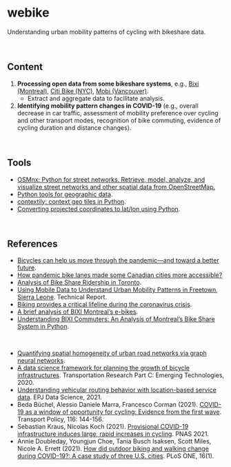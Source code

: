 # webike
Understanding urban mobility patterns of cycling with bikeshare data.

<br>

## Content

1. **Processing open data from some bikeshare systems**, e.g., [Bixi (Montreal)](https://bixi.com/en/open-data), [Citi Bike (NYC)](https://ride.citibikenyc.com/system-data), [Mobi (Vancouver)](https://www.mobibikes.ca/en/system-data).
   - Extract and aggregate data to facilitate analysis.
2. **Identifying mobility pattern changes in COVID-19** (e.g., overall decrease in car traffic, assessment of mobility preference over cycling and other transport modes, recognition of bike commuting, evidence of cycling duration and distance changes).

<br>

## Tools

- [OSMnx: Python for street networks. Retrieve, model, analyze, and visualize street networks and other spatial data from OpenStreetMap.](https://github.com/gboeing/osmnx)
- [Python tools for geographic data](https://github.com/geopandas/geopandas).
- [contextily: context geo tiles in Python](https://github.com/geopandas/contextily).
- [Converting projected coordinates to lat/lon using Python](https://gis.stackexchange.com/questions/78838).

<br>

## References

- [Bicycles can help us move through the pandemic—and toward a better future](https://blogs.worldbank.org/transport/bicycles-can-help-us-move-through-pandemic-and-toward-better-future).
- [How pandemic bike lanes made some Canadian cities more accessible?](https://www.cbc.ca/news/science/pandemic-bike-lanes-canada-1.5951863)
- [Analysis of Bike Share Ridership in Toronto](https://aunz.github.io/bikeshare/).
- [Using Mobile Data to Understand Urban Mobility Patterns in Freetown, Sierra Leone](https://openknowledge.worldbank.org/handle/10986/35033). Technical Report.
- [Biking provides a critical lifeline during the coronavirus crisis](https://www.wri.org/insights/biking-provides-critical-lifeline-during-coronavirus-crisis).
- [A brief analysis of BIXI Montreal’s e-bikes](https://platial.science/a-brief-analysis-of-bixi-e-bike-trips/).
- [Understanding BIXI Commuters: An Analysis of Montreal’s Bike Share System in Python](https://towardsdatascience.com/understanding-bixi-commuters-an-analysis-of-montreals-bike-share-system-in-python-cb34de0e2304).

<br>

- [Quantifying spatial homogeneity of urban road networks via graph neural networks](https://arxiv.org/pdf/2101.00307.pdf).
- [A data science framework for planning the growth of bicycle infrastructures](https://doi.org/10.1016/j.trc.2020.102640). Transportation Research Part C: Emerging Technologies, 2020.
- [Understanding vehicular routing behavior with location-based service data](https://doi.org/10.1140/epjds/s13688-021-00267-w). EPJ Data Science, 2021.
- Beda Büchel, Alessio Daniele Marra, Francesco Corman (2021). [COVID-19 as a window of opportunity for cycling: Evidence from the first wave](https://doi.org/10.1016/j.tranpol.2021.12.003). Transport Policy, 116: 144-156.
- Sebastian Kraus, Nicolas Koch (2021). [Provisional COVID-19 infrastructure induces large, rapid increases in cycling](https://doi.org/10.1073/pnas.2024399118). PNAS 2021.
- Annie Doubleday, Youngjun Choe, Tania Busch Isaksen, Scott Miles, Nicole A. Errett (2021). [How did outdoor biking and walking change during COVID-19?: A case study of three U.S. cities](https://doi.org/10.1371/journal.pone.0245514). PLoS ONE, 16(1).
